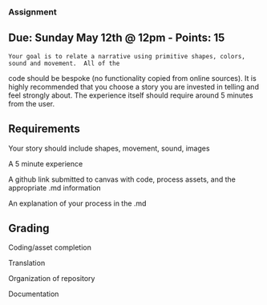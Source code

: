 ### Assignment
## Due: Sunday May 12th @ 12pm - Points: 15

	Your goal is to relate a narrative using primitive shapes, colors, sound and movement.  All of the
code should be bespoke (no functionality copied from online sources). It is highly recommended that you choose a story you are invested in telling and feel strongly about.  The experience itself should require around 5 minutes from the user.
  
## Requirements

Your story should include shapes, movement, sound, images

A 5 minute experience

A github link submitted to canvas with code, process assets, and the appropriate .md information

An explanation of your process in the .md

## Grading

Coding/asset completion

Translation

Organization of repository

Documentation
